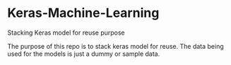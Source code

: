 # Keras-Machine-Learning
Stacking Keras model for reuse purpose

The purpose of this repo is to stack keras model for reuse. The data being used for the models is just a dummy or sample data. 